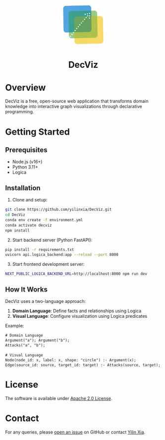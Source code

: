 <div align="center">
    <img src="./public/logo-white.png" alt="DecViz Logo" width="150">
    <h1 align="center">DecViz</h1>
</div>

# Overview
DecViz is a free, open-source web application that transforms domain knowledge into interactive graph visualizations through declarative programming.

# Getting Started

## Prerequisites
- Node.js (v16+)
- Python 3.11+
- Logica

## Installation

1. Clone and setup:
```bash
git clone https://github.com/yilinxia/DecViz.git
cd DecViz
conda env create -f environment.yml
conda activate decviz
npm install
```

2. Start backend server (Python FastAPI):
```bash
pip install -r requirements.txt
uvicorn api.logica_backend:app --reload --port 8000
```

3. Start frontend development server:
```bash
NEXT_PUBLIC_LOGICA_BACKEND_URL=http://localhost:8000 npm run dev
```



## How It Works

DecViz uses a two-language approach:
1. **Domain Language**: Define facts and relationships using Logica
2. **Visual Language**: Configure visualization using Logica predicates

Example:
```logica
# Domain Language
Argument("a"); Argument("b");
Attacks("a", "b");

# Visual Language  
Node(node_id: x, label: x, shape: "circle") :- Argument(x);
Edge(source_id: source, target_id: target) :- Attacks(source, target);
```

# License 
The software is available under [Apache 2.0 License](https://github.com/yilinxia/DecViz/blob/main/LICENSE).

# Contact
For any queries, please [open an issue](https://github.com/yilinxia/DecViz/issues) on GitHub or contact [Yilin Xia](https://github.com/yilinxia).